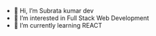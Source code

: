 - 👋 Hi, I’m Subrata kumar dev
- 👀 I’m interested in Full Stack Web Development
- 🌱 I’m currently learning REACT

